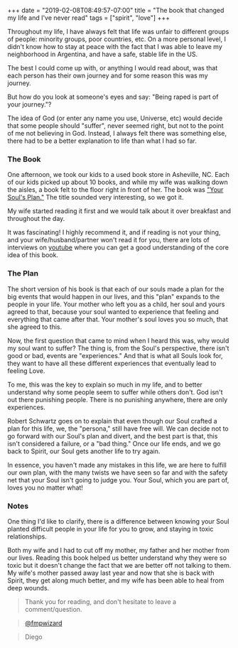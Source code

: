 +++
date = "2019-02-08T08:49:57-07:00"
title = "The book that changed my life and I've never read"
tags = ["spirit", "love"]
+++

Throughout my life, I have always felt that life was unfair to different groups of people: minority groups, poor countries, etc.
On a more personal level, I didn't know how to stay at peace with the fact that I was able to leave my neighborhood in Argentina, 
and have a safe, stable life in the US.

The best I could come up with, or anything I would read about, was that each person has their own journey and for some
reason this was my journey.

But how do you look at someone's eyes and say: "Being raped is part of your journey."?

The idea of God (or enter any name you use, Universe, etc) would decide that some people should "suffer", never seemed right, but not to
the point of me not believing in God. Instead, I always felt there was something else, there had to be a better explanation to 
life than what I had so far.

### The Book

One afternoon, we took our kids to a used book store in Asheville, NC. Each of our kids picked up about 10 books, and while my
wife was walking down the aisles, a book felt to the floor right in front of her. 
The book was ["Your Soul's Plan."](https://www.yoursoulsplan.com/index.php/estore/Your-Souls-Plan-p17524956) The title sounded very interesting, so we got it.

My wife started reading it first and we would talk about it over breakfast and throughout the day.

It was fascinating! I highly recommend it, and if reading is not your thing, and your wife/husband/partner won't read it for you, there are lots
of interviews on [youtube](https://www.youtube.com/results?search_query=your+soul%27s+plan) where you can get a good understanding of the core idea of this book.

### The Plan

The short version of his book is that each of our souls made a plan for the big events that would happen in our lives, and this "plan" expands to the people in your life. Your mother who left you as a child, her soul and yours agreed to that, because your
soul wanted to experience that feeling and everything that came after that. Your mother's soul loves you so much, that she agreed to this.

Now, the first question that came to mind when I heard this was, why would my soul want to suffer? The thing is, from the Soul's perspective, there 
isn't good or bad, events are "experiences." And that is what all Souls look for, they want to have all these different experiences that eventually lead to 
feeling Love.

To me, this was the key to explain so much in my life, and to better understand why some people seem to suffer while others don't. God isn't out there
punishing people. There is no punishing anywhere, there are only experiences.

Robert Schwartz goes on to explain that even though our Soul crafted a plan for this life, we, the "persona," still have free will. We can
decide not to go forward with our Soul's plan and divert, and the best part is that, this isn't considered a failure, or a "bad thing." Once our life ends, and 
we go back to Spirit, our Soul gets another life to try again.

In essence, you haven't made any mistakes in this life, we are here to fulfill our own plan, with the many twists we have seen so far and with
the safety net that your Soul isn't going to judge you. Your Soul, which you are part of, loves you no matter what!

### Notes

One thing I'd like to clarify, there is a difference between knowing your Soul planted difficult people in your life for you to grow, and staying
in toxic relationships.

Both my wife and I had to cut off my mother, my father and her mother from our lives. Reading this book helped us better understand why they were so toxic but
it doesn't change the fact that we are better off not talking to them.
My wife's mother passed away last year and now that she is back with Spirit, they get along much better, and my wife has been able to heal from deep wounds.



>Thank you for reading, and don't hesitate to leave a comment/question.

>[@fmpwizard](https://twitter.com/fmpwizard)

>Diego
